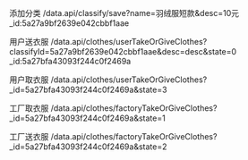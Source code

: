 添加分类
/data.api/classify/save?name=羽绒服短款&desc=10元
_id:5a27a9bf2639e042cbbf1aae

用户送衣服
/data.api/clothes/userTakeOrGiveClothes?classifyId=5a27a9bf2639e042cbbf1aae&desc=desc&state=0
_id:5a27bfa43093f244c0f2469a

用户取衣服
/data.api/clothes/userTakeOrGiveClothes?_id=5a27bfa43093f244c0f2469a&state=3

工厂取衣服
/data.api/clothes/factoryTakeOrGiveClothes?_id=5a27bfa43093f244c0f2469a&state=1

工厂送衣服
/data.api/clothes/factoryTakeOrGiveClothes?_id=5a27bfa43093f244c0f2469a&state=2